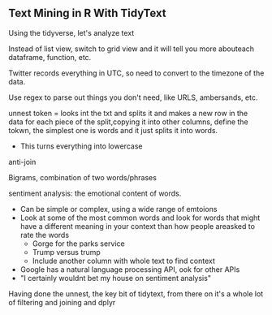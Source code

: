 ## Text Mining in R With TidyText

<p>Using the tidyverse, let's analyze text</p>

Instead of list view, switch to grid view and it will tell you more abouteach dataframe, function, etc.

Twitter records everything in UTC, so need to convert to the timezone of the data.

Use regex to parse out things you don't need, like URLS, ambersands, etc.

unnest token = looks int the txt and splits it and makes a new row in the data for each piece of the split,copying it into other columns, define the tokwn, the simplest one is words and it just splits it into words.
* This turns everything into lowercase

anti-join 

Bigrams, combination of two words/phrases

sentiment analysis: the emotional content of words.
* Can be simple or complex, using a wide range of emtoions
* Look at some of the most common words and look for words that might have a different meaning in your context than how people areasked to rate the words
    * Gorge for the parks service
    * Trump versus trump
    * Include another column with whole text to find context
* Google has a natural language processing API, ook for other APIs
* "I certainly wouldnt bet my house on sentiment analysis"

Having done the unnest, the key bit of tidytext, from there on it's a whole lot of filtering and joining and dplyr 


